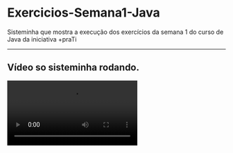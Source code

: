 # Exercicios-Semana1-Java
Sisteminha  que mostra a execução dos exercícios da semana 1 do curso de Java da iniciativa +praTi

---
## Vídeo so sisteminha rodando.

![video](sistema.mov)
